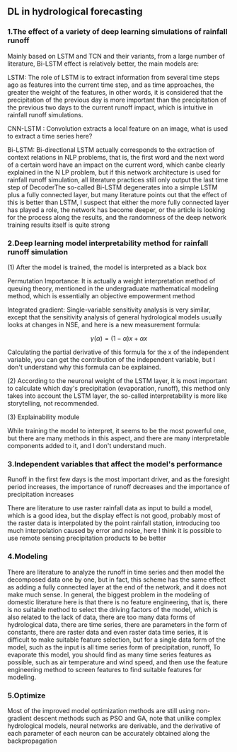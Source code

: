 ﻿
<h2 style='pointer-events: none;'>DL in hydrological forecasting</h2>
<h3 style='pointer-events: none;'>1.The effect of a variety of deep learning simulations of rainfall runoff</h3>

Mainly based on LSTM and TCN and their variants, from a large number of literature, Bi-LSTM effect is relatively better, the main models are:

LSTM: The role of LSTM is to extract information from several time steps ago as features into the current time step, and as time approaches, the greater the weight of the features, in other words, it is considered that the precipitation of the previous day is more important than the precipitation of the previous two days to the current runoff impact, which is intuitive in rainfall runoff simulations.

CNN-LSTM : Convolution extracts a local feature on an image, what is used to extract a time series here?

Bi-LSTM: Bi-directional LSTM actually corresponds to the extraction of context relations in NLP problems, that is, the first word and the next word of a certain word have an impact on the current word, which canbe clearly explained in the N LP problem, but if this network architecture is used for rainfall runoff simulation, all literature practices still only output the last time step of DecoderThe so-called Bi-LSTM degenerates into a simple LSTM plus a fully connected layer, but many literature points out that the effect of this is better than LSTM, I suspect that either the more fully connected layer has played a role, the network has become deeper, or the article is looking for the process along the results, and the randomness of the deep network training results itself is quite strong
<h3 style='pointer-events: none;'>2.Deep learning model interpretability method for rainfall runoff simulation</h3>

(1) After the model is trained, the model is interpreted as a black box

Permutation Importance: It is actually a weight interpretation method of queuing theory, mentioned in the undergraduate mathematical modeling method, which is essentially an objective empowerment method

Integrated gradient: Single-variable sensitivity analysis is very similar, except that the sensitivity analysis of general hydrological models usually looks at changes in NSE, and here is a new measurement formula:

$$
γ(α)=(1-α)x+αx
$$

Calculating the partial derivative of this formula for the x of the independent variable, you can get the contribution of the independent variable, but I don't understand why this formula can be explained.

(2) According to the neuronal weight of the LSTM layer, it is most important to calculate which day's precipitation (evaporation, runoff), this method only takes into account the LSTM layer, the so-called interpretability is more like storytelling, not recommended.

(3) Explainability module

While training the model to interpret, it seems to be the most powerful one, but there are many methods in this aspect, and there are many interpretable components added to it, and I don't understand much.
<h3 style='pointer-events: none;'>3.Independent variables that affect the model's performance</h3>

Runoff in the first few days is the most important driver, and as the foresight period increases, the importance of runoff decreases and the importance of precipitation increases

There are literature to use raster rainfall data as input to build a model, which is a good idea, but the display effect is not good, probably most of the raster data is interpolated by the point rainfall station, introducing too much interpolation caused by error and noise, here I think it is possible to use remote sensing precipitation products to be better
<h3 style='pointer-events: none;'>4.Modeling</h3>

There are literature to analyze the runoff in time series and then model the decomposed data one by one, but in fact, this scheme has the same effect as adding a fully connected layer at the end of the network, and it does not make much sense. In general, the biggest problem in the modeling of domestic literature here is that there is no feature engineering, that is, there is no suitable method to select the driving factors of the model, which is also related to the lack of data, there are too many data forms of hydrological data, there are time series, there are parameters in the form of constants, there are raster data and even raster data time series, it is difficult to make suitable feature selection, but for a single data form of the model, such as the input is all time series form of precipitation, runoff, To evaporate this model, you should find as many time series features as possible, such as air temperature and wind speed, and then use the feature engineering method to screen features to find suitable features for modeling.
<h3 style='pointer-events: none;'>5.Optimize</h3>

Most of the improved model optimization methods are still using non-gradient descent methods such as PSO and GA, note that unlike complex hydrological models, neural networks are derivable, and the derivative of each parameter of each neuron can be accurately obtained along the backpropagation

